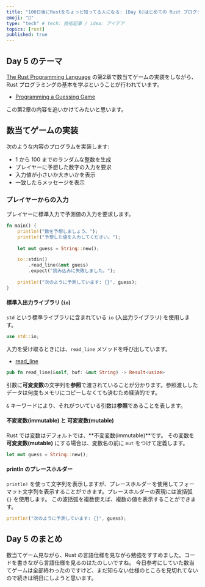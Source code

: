 ```yaml
---
title: "100日後にRustをちょっと知ってる人になる: [Day 6]はじめての Rust プログラミング"
emoji: "🦀"
type: "tech" # tech: 技術記事 / idea: アイデア
topics: [rust]
published: true
---
```


## Day 5 のテーマ

[The Rust Programming Language](https://doc.rust-lang.org/book/ch02-00-guessing-game-tutorial.html) の第2章で数当てゲームの実装をしながら、Rust プログラミングの基本を学ぶということが行われています。

- [Programming a Guessing Game](https://doc.rust-lang.org/book/ch02-00-guessing-game-tutorial.html)

この第2章の内容を追いかけてみたいと思います。

## 数当てゲームの実装

次のような内容のプログラムを実装します:

- 1 から 100 までのランダムな整数を生成
- プレイヤーに予想した数字の入力を要求
- 入力値が小さいか大きいかを表示
- 一致したらメッセージを表示

### プレイヤーからの入力

プレイヤーに標準入力で予測値の入力を要求します。

```rust
fn main() {
    println!("数を予想しましょう。");
    println!("予想した値を入力してください。");
    
    let mut guess = String::new();

    io::stdin()
        .read_line(&mut guess)
        .expect("読み込みに失敗しました。");
        
    println!("次のように予測しています: {}", guess);
}
```

#### 標準入出力ライブラリ (`io`)

`std` という標準ライブラリに含まれている `io` (入出力ライブラリ) を使用します。

```rust
use std::io;
```

入力を受け取るときには、`read_line` メソッドを呼び出しています。

- [read_line](https://doc.rust-lang.org/std/io/struct.Stdin.html#method.read_line)

```rust
pub fn read_line(&self, buf: &mut String) -> Result<usize>
```

引数に**可変変数**の文字列を**参照**で渡されていることが分かります。参照渡ししたデータは何度もメモリにコピーしなくても済むため経済的です。

`&` キーワードにより、それがついている引数は**参照**であることを表します。

#### 不変変数(immutable) と 可変変数(mutable)

Rust では変数はデフォルトでは、**不変変数(immutable)**です。
その変数を **可変変数(mutable)** にする場合は、変数名の前に `mut` をつけて定義します。

```rust
let mut guess = String::new();
```

#### println のプレースホルダー

`println!` を使って文字列を表示しますが、プレースホルダーを使用してフォーマット文字列を表示することができます。プレースホルダーの表現には波括弧 `{}` を使用します。
この波括弧を複数使えば、複数の値を表示することができます。

```rust
println!("次のように予測しています: {}", guess);
```

## Day 5 のまとめ

数当てゲーム見ながら、Rust の言語仕様を見ながら勉強をすすめました。コードを書きながら言語仕様を見るのはたのしいですね。
今日参考にしていた数当てゲームは全部終わったのですけど、まだ知らない仕様のところを見切れてないので続きは明日にしようと思います。
